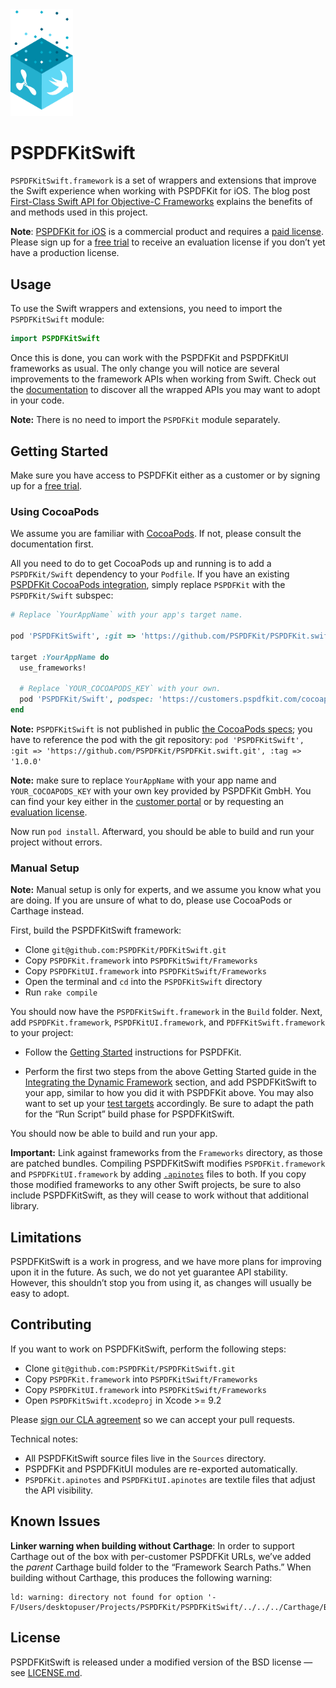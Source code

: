 <img src="art/pspdfkit-swift.png" width="100">

# PSPDFKitSwift

`PSPDFKitSwift.framework` is a set of wrappers and extensions that improve the Swift experience when working with PSPDFKit for iOS. The blog post [First-Class Swift API for Objective-C Frameworks](https://pspdfkit.com/blog/2018/first-class-swift-api-for-objective-c-frameworks/) explains the benefits of and methods used in this project.

**Note**: [PSPDFKit for iOS](https://pspdfkit.com/pdf-sdk/ios/) is a commercial product and requires a [paid license](https://pspdfkit.com/sales/). Please sign up for a [free trial](http://pspdfkit.com/try) to receive an evaluation license if you don’t yet have a production license.

## Usage

To use the Swift wrappers and extensions, you need to import the `PSPDFKitSwift` module:

```swift
import PSPDFKitSwift
```

Once this is done, you can work with the PSPDFKit and PSPDFKitUI frameworks as usual. The only change you will notice are several improvements to the framework APIs when working from Swift. Check out the [documentation](./docs) to discover all the wrapped APIs you may want to adopt in your code.

**Note:** There is no need to import the `PSPDFKit` module separately.

## Getting Started

Make sure you have access to PSPDFKit either as a customer or by signing up for a [free trial](https://pspdfkit.com/try/).

### Using CocoaPods

We assume you are familiar with [CocoaPods](https://cocoapods.org). If not, please consult the documentation first. 

All you need to do to get CocoaPods up and running is to add a `PSPDFKit/Swift` dependency to your `Podfile`. If you have an existing [PSPDFKit CocoaPods integration](https://pspdfkit.com/guides/ios/current/getting-started/using-cocoapods/), simply replace `PSPDFKit` with the `PSPDFKit/Swift` subspec:

``` Ruby
# Replace `YourAppName` with your app's target name.

pod 'PSPDFKitSwift', :git => 'https://github.com/PSPDFKit/PSPDFKit.swift.git', :tag => '1.0.0'

target :YourAppName do
  use_frameworks!

  # Replace `YOUR_COCOAPODS_KEY` with your own.
  pod 'PSPDFKit/Swift', podspec: 'https://customers.pspdfkit.com/cocoapods/YOUR_COCOAPODS_KEY/latest.podspec'
end
```

**Note:** `PSPDFKitSwift` is not published in public [the CocoaPods specs](https://github.com/CocoaPods/Specs); you have to reference the pod with the git repository: `pod 'PSPDFKitSwift', :git => 'https://github.com/PSPDFKit/PSPDFKit.swift.git', :tag => '1.0.0'`

**Note:** make sure to replace `YourAppName` with your app name and
`YOUR_COCOAPODS_KEY` with your own key provided by PSPDFKit GmbH. You can find
your key either in the [customer portal](https://customers.pspdfkit.com/) or by
requesting an [evaluation license](https://pspdfkit.com/try/).

Now run `pod install`. Afterward, you should be able to build and run your project without errors.

### Manual Setup

**Note:** Manual setup is only for experts, and we assume you know what you are doing. If you are unsure of what to do, please use CocoaPods or Carthage instead.

First, build the PSPDFKitSwift framework:

* Clone `git@github.com:PSPDFKit/PDFKitSwift.git`
* Copy `PSPDFKit.framework` into `PSPDFKitSwift/Frameworks`
* Copy `PSPDFKitUI.framework` into `PSPDFKitSwift/Frameworks`
* Open the terminal and `cd` into the `PSPDFKitSwift` directory
* Run `rake compile`

You should now have the `PSPDFKitSwift.framework` in the `Build` folder. Next, add `PSPDFKit.framework`, `PSPDFKitUI.framework`, and `PDFFKitSwift.framework` to your project:

* Follow the [Getting Started](https://pspdfkit.com/guides/ios/current/getting-started/integrating-pspdfkit/) instructions for PSPDFKit.

* Perform the first two steps from the above Getting Started guide in the [Integrating the Dynamic Framework](https://pspdfkit.com/guides/ios/current/getting-started/integrating-pspdfkit/#toc_integrating-the-dynamic-framework) section,
  and add PSPDFKitSwift to your app, similar to how you did it with PSPDFKit above. You
  may also want to set up your [test targets](https://pspdfkit.com/guides/ios/current/getting-started/integrating-pspdfkit/#toc_test-targets) accordingly. Be sure to adapt the path for the “Run Script” build phase for PSPDFKitSwift.

You should now be able to build and run your app.

**Important:** Link against frameworks from the `Frameworks` directory, as those are patched bundles. Compiling PSPDFKitSwift modifies `PSPDFKit.framework` and `PSPDFKitUI.framework` by adding [`.apinotes`](https://pspdfkit.com/blog/2018/first-class-swift-api-for-objective-c-frameworks/) files to both. If you copy those modified frameworks to any other Swift projects, be sure to also include PSPDFKitSwift, as they will cease to work without that additional library.

## Limitations

PSPDFKitSwift is a work in progress, and we have more plans for improving upon it in the future. As such, we do not yet guarantee API stability. However, this shouldn’t stop you from using it, as changes will usually be easy to adopt.

## Contributing

If you want to work on PSPDFKitSwift, perform the following steps:

* Clone `git@github.com:PSPDFKit/PSPDFKitSwift.git`
* Copy `PSPDFKit.framework` into `PSPDFKitSwift/Frameworks`
* Copy `PSPDFKitUI.framework` into `PSPDFKitSwift/Frameworks`
* Open `PSPDFKitSwift.xcodeproj` in Xcode >= 9.2

Please [sign our CLA agreement](https://pspdfkit.com/guides/web/current/miscellaneous/contributing/) so we can accept your pull requests.

Technical notes:

* All PSPDFKitSwift source files live in the `Sources` directory.
* PSPDFKit and PSPDFKitUI modules are re-exported automatically.
* `PSPDFKit.apinotes` and `PSPDFKitUI.apinotes` are textile files that adjust the API visibility.

## Known Issues

**Linker warning when building without Carthage**: In order to support Carthage out of the box with per-customer PSPDFKit URLs, we’ve added the _parent_ Carthage build folder to the “Framework Search Paths.” When building without Carthage, this produces the following warning:

```
ld: warning: directory not found for option '-F/Users/desktopuser/Projects/PSPDFKit/PSPDFKitSwift/../../../Carthage/Build/iOS'
```

## License

PSPDFKitSwift is released under a modified version of the BSD license — see [LICENSE.md](LICENSE.md).
